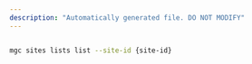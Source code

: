 ```yaml
---
description: "Automatically generated file. DO NOT MODIFY"
---
```


```bash

mgc sites lists list --site-id {site-id}

```